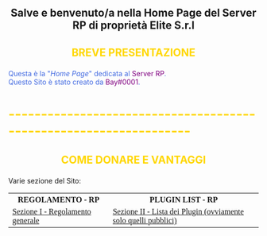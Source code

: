 <head>
    <meta charset="UTF-8" />
    <link rel="apple-touch-icon" sizes="180x180" href="/apple-touch-icon.png" />
    <link rel="icon" type="image/png" sizes="32x32" href="/favicon-32x32.png" />
    <link rel="icon" type="image/png" sizes="192x192" href="/android-chrome-192x192.png">
    <link rel="icon" type="image/png" sizes="16x16" href="/favicon-16x16.png" />
    <link rel="mask-icon" href="/safari-pinned-tab.svg" color="#090a16">
    <meta name="apple-mobile-web-app-title" content="Discord.js Docs">
    <meta name="application-name" content="Discord.js Docs">
    <meta name="msapplication-TileColor" content="#090a16">
    <meta name="theme-color" content="#090a16">
<style>
h2 {text-align: center;}
h4 {text-align: center;}
bold {color:#800080;}
table {
  font-family: Nunito;
  border-collapse: collapse;
  width: 100%;
}

td, th {
  border: 1px solid black;
  text-align: left;
  padding: 8px;
}

tr:nth-child(even) {
  background-color: #17202A;
}
</style>

<center><h2>Salve e benvenuto/a nella Home Page del Server RP di proprietà Elite S.r.l</h2></center>

<h2><b><p style="color:#FFD700;">BREVE PRESENTAZIONE</p></b></h2>
<p style="color:#4169E1;">Questa è la "<i>Home Page</i>" dedicata al <bold>Server RP</bold>.
<br>Questo Sito è stato creato da <bold>Bay#0001</bold>.
<br>
<h1><p style="color:gold;">------------------------------------------------------------------</p></h1>
<h2><b><p style="color:#FFD700;">COME DONARE E VANTAGGI</p></b></h2>
  
Varie sezione del Sito:
<table style="width:100%">
  <tr>
    <th>REGOLAMENTO - RP</th>
    <th>PLUGIN LIST - RP</th>
  </tr>
  <tr>
    <td><a href="https://elitescp.github.io/ServerRP/Regolamento" target="_blank">Sezione I - Regolamento generale</a></td>
    <td><a href="https://elitescp.github.io/ServerRP/PluginList" target="_blank">Sezione II - Lista dei Plugin (ovviamente solo quelli pubblici)</a></td>
  </tr>
</table>
</head>
